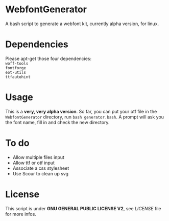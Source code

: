 # WebfontGenerator
A bash script to generate a webfont kit, currently alpha version, for linux.

# Dependencies
Please apt-get those four dependencies:  
`woff-tools`  
`fontforge`  
`eot-utils`  
`ttfautohint`

# Usage
This is a **very, very alpha version**. So far, you can put your otf file in the `WebfontGenerator` directory, run `bash generator.bash`. A prompt will ask you the font name, fill in and check the new directory.

# To do
* Allow multiple files input
* Allow ttf or otf input
* Associate a css stylesheet
* Use Scour to clean up svg

# License
This script is under **GNU GENERAL PUBLIC LICENSE V2**, see *LICENSE* file for more infos.
